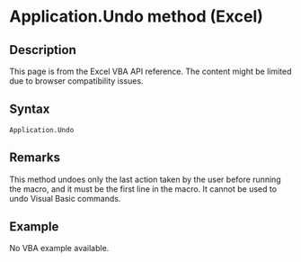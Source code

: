 # Application.Undo method (Excel)

## Description
This page is from the Excel VBA API reference. The content might be limited due to browser compatibility issues.

## Syntax
```vba
Application.Undo
```

## Remarks
This method undoes only the last action taken by the user before running the macro, and it must be the first line in the macro. It cannot be used to undo Visual Basic commands.

## Example
No VBA example available.
